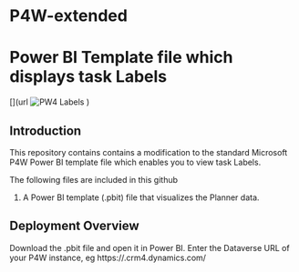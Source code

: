 # P4W-extended

# Power BI Template file which displays task Labels

[](url
![PW4 Labels](https://user-images.githubusercontent.com/37085234/162455607-1fc245f2-e521-4859-92bb-ec3c5d7172b5.jpg)
)

## Introduction

This repository contains contains a modification to the standard Microsoft P4W Power BI template file which enables you to view task Labels. 

The following files are included in this github

1. A Power BI template (.pbit) file that visualizes the Planner data.

## Deployment Overview

Download the .pbit file and open it in Power BI.  Enter the Dataverse URL of your P4W instance, eg https://<orgID>.crm4.dynamics.com/

